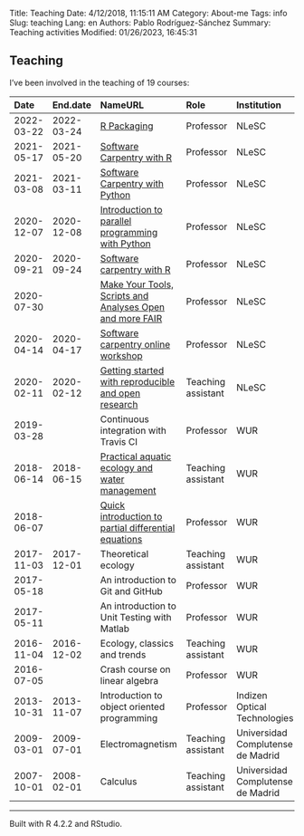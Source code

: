 Title: Teaching
Date: 4/12/2018, 11:15:11 AM
Category: About-me
Tags: info
Slug: teaching
Lang: en
Authors: Pablo Rodríguez-Sánchez
Summary: Teaching activities
Modified: 01/26/2023, 16:45:31

## Teaching

I’ve been involved in the teaching of 19 courses:

<table>
<thead>
<tr class="header">
<th style="text-align: left;">Date</th>
<th style="text-align: left;">End.date</th>
<th style="text-align: left;">NameURL</th>
<th style="text-align: left;">Role</th>
<th style="text-align: left;">Institution</th>
<th style="text-align: left;">Country</th>
</tr>
</thead>
<tbody>
<tr class="odd">
<td style="text-align: left;">2022-03-22</td>
<td style="text-align: left;">2022-03-24</td>
<td style="text-align: left;"><a
href="https://esciencecenter-digital-skills.github.io/2022-03-22-ds-rpackaging/">R
Packaging</a></td>
<td style="text-align: left;">Professor</td>
<td style="text-align: left;">NLeSC</td>
<td
style="text-align: left;"><img src="http://flagpedia.net/data/flags/mini/nl.png" alt="Drawing" title="NEtherlands" style="width: 30px; height: 20px"/></td>
</tr>
<tr class="even">
<td style="text-align: left;">2021-05-17</td>
<td style="text-align: left;">2021-05-20</td>
<td style="text-align: left;"><a
href="https://escience-academy.github.io/2021-05-17-swc-R-nlesc/">Software
Carpentry with R</a></td>
<td style="text-align: left;">Professor</td>
<td style="text-align: left;">NLeSC</td>
<td
style="text-align: left;"><img src="http://flagpedia.net/data/flags/mini/nl.png" alt="Drawing" title="NEtherlands" style="width: 30px; height: 20px"/></td>
</tr>
<tr class="odd">
<td style="text-align: left;">2021-03-08</td>
<td style="text-align: left;">2021-03-11</td>
<td style="text-align: left;"><a
href="https://escience-academy.github.io/2021-03-08-swc-nlesc/">Software
Carpentry with Python</a></td>
<td style="text-align: left;">Professor</td>
<td style="text-align: left;">NLeSC</td>
<td
style="text-align: left;"><img src="http://flagpedia.net/data/flags/mini/nl.png" alt="Drawing" title="NEtherlands" style="width: 30px; height: 20px"/></td>
</tr>
<tr class="even">
<td style="text-align: left;">2020-12-07</td>
<td style="text-align: left;">2020-12-08</td>
<td style="text-align: left;"><a
href="https://escience-academy.github.io/2020-12-07-parallel-python/">Introduction
to parallel programming with Python</a></td>
<td style="text-align: left;">Professor</td>
<td style="text-align: left;">NLeSC</td>
<td
style="text-align: left;"><img src="http://flagpedia.net/data/flags/mini/nl.png" alt="Drawing" title="NEtherlands" style="width: 30px; height: 20px"/></td>
</tr>
<tr class="odd">
<td style="text-align: left;">2020-09-21</td>
<td style="text-align: left;">2020-09-24</td>
<td style="text-align: left;"><a
href="https://escience-academy.github.io/2020-09-21-SWC-Gapminder/">Software
carpentry with R</a></td>
<td style="text-align: left;">Professor</td>
<td style="text-align: left;">NLeSC</td>
<td
style="text-align: left;"><img src="http://flagpedia.net/data/flags/mini/nl.png" alt="Drawing" title="NEtherlands" style="width: 30px; height: 20px"/></td>
</tr>
<tr class="even">
<td style="text-align: left;">2020-07-30</td>
<td style="text-align: left;"></td>
<td style="text-align: left;"><a
href="https://2020.carpentrycon.org/schedule/#session-52">Make Your
Tools, Scripts and Analyses Open and more FAIR</a></td>
<td style="text-align: left;">Professor</td>
<td style="text-align: left;">NLeSC</td>
<td
style="text-align: left;"><img src="http://flagpedia.net/data/flags/mini/nl.png" alt="Drawing" title="NEtherlands" style="width: 30px; height: 20px"/></td>
</tr>
<tr class="odd">
<td style="text-align: left;">2020-04-14</td>
<td style="text-align: left;">2020-04-17</td>
<td style="text-align: left;"><a
href="https://escience-academy.github.io/2020-04-14-SWC-online/">Software
carpentry online workshop</a></td>
<td style="text-align: left;">Professor</td>
<td style="text-align: left;">NLeSC</td>
<td
style="text-align: left;"><img src="http://flagpedia.net/data/flags/mini/nl.png" alt="Drawing" title="Netherlands" style="width: 30px; height: 20px"/></td>
</tr>
<tr class="even">
<td style="text-align: left;">2020-02-11</td>
<td style="text-align: left;">2020-02-12</td>
<td style="text-align: left;"><a
href="https://escience-academy.github.io/2020-02-11-Reproducible-and-Open-Research/">Getting
started with reproducible and open research</a></td>
<td style="text-align: left;">Teaching assistant</td>
<td style="text-align: left;">NLeSC</td>
<td
style="text-align: left;"><img src="http://flagpedia.net/data/flags/mini/nl.png" alt="Drawing" title="Netherlands" style="width: 30px; height: 20px"/></td>
</tr>
<tr class="odd">
<td style="text-align: left;">2019-03-28</td>
<td style="text-align: left;"></td>
<td style="text-align: left;">Continuous integration with Travis CI</td>
<td style="text-align: left;">Professor</td>
<td style="text-align: left;">WUR</td>
<td
style="text-align: left;"><img src="http://flagpedia.net/data/flags/mini/nl.png" alt="Drawing" title="Netherlands" style="width: 30px; height: 20px"/></td>
</tr>
<tr class="even">
<td style="text-align: left;">2018-06-14</td>
<td style="text-align: left;">2018-06-15</td>
<td style="text-align: left;"><a
href="https://ssc.wur.nl/Schedule/Course/AEW-20706">Practical aquatic
ecology and water management</a></td>
<td style="text-align: left;">Teaching assistant</td>
<td style="text-align: left;">WUR</td>
<td
style="text-align: left;"><img src="http://flagpedia.net/data/flags/mini/nl.png" alt="Drawing" title="Netherlands" style="width: 30px; height: 20px"/></td>
</tr>
<tr class="odd">
<td style="text-align: left;">2018-06-07</td>
<td style="text-align: left;"></td>
<td style="text-align: left;"><a
href="https://pabrod.github.io/intro-to-pdes-en.html">Quick introduction
to partial differential equations</a></td>
<td style="text-align: left;">Professor</td>
<td style="text-align: left;">WUR</td>
<td
style="text-align: left;"><img src="http://flagpedia.net/data/flags/mini/nl.png" alt="Drawing" title="Netherlands" style="width: 30px; height: 20px"/></td>
</tr>
<tr class="even">
<td style="text-align: left;">2017-11-03</td>
<td style="text-align: left;">2017-12-01</td>
<td style="text-align: left;">Theoretical ecology</td>
<td style="text-align: left;">Teaching assistant</td>
<td style="text-align: left;">WUR</td>
<td
style="text-align: left;"><img src="http://flagpedia.net/data/flags/mini/nl.png" alt="Drawing" title="Netherlands" style="width: 30px; height: 20px"/></td>
</tr>
<tr class="odd">
<td style="text-align: left;">2017-05-18</td>
<td style="text-align: left;"></td>
<td style="text-align: left;">An introduction to Git and GitHub</td>
<td style="text-align: left;">Professor</td>
<td style="text-align: left;">WUR</td>
<td
style="text-align: left;"><img src="http://flagpedia.net/data/flags/mini/nl.png" alt="Drawing" title="Netherlands" style="width: 30px; height: 20px"/></td>
</tr>
<tr class="even">
<td style="text-align: left;">2017-05-11</td>
<td style="text-align: left;"></td>
<td style="text-align: left;">An introduction to Unit Testing with
Matlab</td>
<td style="text-align: left;">Professor</td>
<td style="text-align: left;">WUR</td>
<td
style="text-align: left;"><img src="http://flagpedia.net/data/flags/mini/nl.png" alt="Drawing" title="Netherlands" style="width: 30px; height: 20px"/></td>
</tr>
<tr class="odd">
<td style="text-align: left;">2016-11-04</td>
<td style="text-align: left;">2016-12-02</td>
<td style="text-align: left;">Ecology, classics and trends</td>
<td style="text-align: left;">Teaching assistant</td>
<td style="text-align: left;">WUR</td>
<td
style="text-align: left;"><img src="http://flagpedia.net/data/flags/mini/nl.png" alt="Drawing" title="Netherlands" style="width: 30px; height: 20px"/></td>
</tr>
<tr class="even">
<td style="text-align: left;">2016-07-05</td>
<td style="text-align: left;"></td>
<td style="text-align: left;">Crash course on linear algebra</td>
<td style="text-align: left;">Professor</td>
<td style="text-align: left;">WUR</td>
<td
style="text-align: left;"><img src="http://flagpedia.net/data/flags/mini/nl.png" alt="Drawing" title="Netherlands" style="width: 30px; height: 20px"/></td>
</tr>
<tr class="odd">
<td style="text-align: left;">2013-10-31</td>
<td style="text-align: left;">2013-11-07</td>
<td style="text-align: left;">Introduction to object oriented
programming</td>
<td style="text-align: left;">Professor</td>
<td style="text-align: left;">Indizen Optical Technologies</td>
<td
style="text-align: left;"><img src="http://flagpedia.net/data/flags/mini/es.png" alt="Drawing" title="Spain" style="width: 30px; height: 20px"/></td>
</tr>
<tr class="even">
<td style="text-align: left;">2009-03-01</td>
<td style="text-align: left;">2009-07-01</td>
<td style="text-align: left;">Electromagnetism</td>
<td style="text-align: left;">Teaching assistant</td>
<td style="text-align: left;">Universidad Complutense de Madrid</td>
<td
style="text-align: left;"><img src="http://flagpedia.net/data/flags/mini/es.png" alt="Drawing" title="Spain" style="width: 30px; height: 20px"/></td>
</tr>
<tr class="odd">
<td style="text-align: left;">2007-10-01</td>
<td style="text-align: left;">2008-02-01</td>
<td style="text-align: left;">Calculus</td>
<td style="text-align: left;">Teaching assistant</td>
<td style="text-align: left;">Universidad Complutense de Madrid</td>
<td
style="text-align: left;"><img src="http://flagpedia.net/data/flags/mini/es.png" alt="Drawing" title="Spain" style="width: 30px; height: 20px"/></td>
</tr>
</tbody>
</table>

------------------------------------------------------------------------

Built with R 4.2.2 and RStudio.
